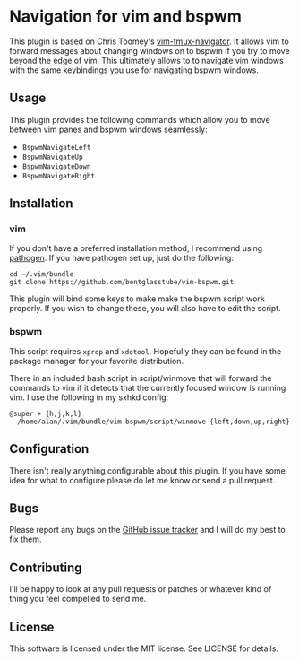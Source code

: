 # Navigation for vim and bspwm

This plugin is based on Chris Toomey's [vim-tmux-navigator][1].  It allows vim
to forward messages about changing windows on to bspwm if you try to move
beyond the edge of vim.  This ultimately allows to to navigate vim windows with
the same keybindings you use for navigating bspwm windows.

[1]: https://github.com/christoomey/vim-tmux-navigator

## Usage

This plugin provides the following commands which allow you to move between vim
panes and bspwm windows seamlessly:

  * `BspwmNavigateLeft`
  * `BspwmNavigateUp`
  * `BspwmNavigateDown`
  * `BspwmNavigateRight`

## Installation

### vim

If you don't have a preferred installation method, I recommend using
[pathogen][2].  If you have pathogen set up, just do the following:

[2]: https://github.com/tpope/vim-pathogen

    cd ~/.vim/bundle
    git clone https://github.com/bentglasstube/vim-bspwm.git

This plugin will bind some keys to make make the bspwm script work properly.
If you wish to change these, you will also have to edit the script.

### bspwm

This script requires `xprop` and `xdotool`.  Hopefully they can be found in the
package manager for your favorite distribution.

There in an included bash script in script/winmove that will forward the
commands to vim if it detects that the currently focused window is running vim.
I use the following in my sxhkd config:

    @super + {h,j,k,l}
      /home/alan/.vim/bundle/vim-bspwm/script/winmove {left,down,up,right}

## Configuration

There isn't really anything configurable about this plugin.  If you have some
idea for what to configure please do let me know or send a pull request.

## Bugs

Please report any bugs on the [GitHub issue tracker][3] and I will do my best
to fix them.

[3]: https://github.com/bentglasstube/vim-bspwm/issues

## Contributing

I'll be happy to look at any pull requests or patches or whatever kind of thing
you feel compelled to send me.

## License

This software is licensed under the MIT license.  See LICENSE for details.
